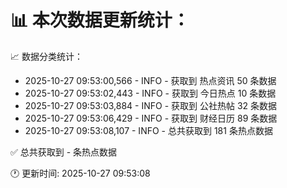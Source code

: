 📊 本次数据更新统计：
==========================

📈 数据分类统计：
- 2025-10-27 09:53:00,566 - INFO - 获取到 热点资讯 50 条数据
- 2025-10-27 09:53:02,443 - INFO - 获取到 今日热点 10 条数据
- 2025-10-27 09:53:03,884 - INFO - 获取到 公社热帖 32 条数据
- 2025-10-27 09:53:06,429 - INFO - 获取到 财经日历 89 条数据
- 2025-10-27 09:53:08,107 - INFO - 总共获取到 181 条热点数据

✅ 总共获取到 - 条热点数据

🕐 更新时间: 2025-10-27 09:53:08
